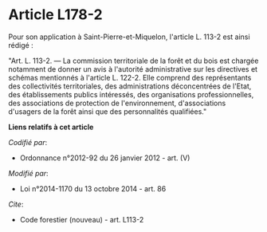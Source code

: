 # Article L178-2

Pour son application à Saint-Pierre-et-Miquelon, l'article L. 113-2 est ainsi rédigé : 

"Art. L. 113-2. ― La commission territoriale de la forêt et du bois est chargée notamment de donner un avis à l'autorité
administrative sur les directives et schémas mentionnés à l'article L. 122-2. Elle comprend des représentants des
collectivités territoriales, des administrations déconcentrées de l'Etat, des établissements publics intéressés, des
organisations professionnelles, des associations de protection de l'environnement, d'associations d'usagers de la forêt ainsi
que des personnalités qualifiées."

**Liens relatifs à cet article**

_Codifié par_:

  - Ordonnance n°2012-92 du 26 janvier 2012 - art. (V)

_Modifié par_:

  - Loi n°2014-1170 du 13 octobre 2014 - art. 86

_Cite_:

  - Code forestier (nouveau) - art. L113-2
